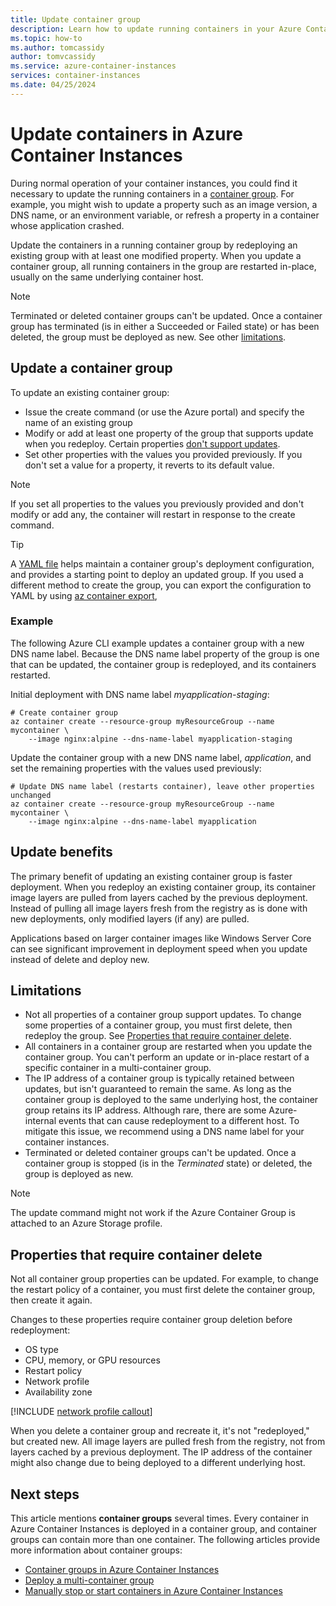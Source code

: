 ```yaml
---
title: Update container group
description: Learn how to update running containers in your Azure Container Instances container groups.
ms.topic: how-to
ms.author: tomcassidy
author: tomvcassidy
ms.service: azure-container-instances
services: container-instances
ms.date: 04/25/2024
---
```


# Update containers in Azure Container Instances

During normal operation of your container instances, you could find it necessary to update the running containers in a [container group](./container-instances-container-groups.md). For example, you might wish to update a property such as an image version, a DNS name, or an environment variable, or refresh a property in a container whose application crashed.

Update the containers in a running container group by redeploying an existing group with at least one modified property. When you update a container group, all running containers in the group are restarted in-place, usually on the same underlying container host.

> [!NOTE]
> Terminated or deleted container groups can't be updated. Once a container group has terminated (is in either a Succeeded or Failed state) or has been deleted, the group must be deployed as new. See other [limitations](#limitations).

## Update a container group

To update an existing container group:

* Issue the create command (or use the Azure portal) and specify the name of an existing group 
* Modify or add at least one property of the group that supports update when you redeploy. Certain properties [don't support updates](#properties-that-require-container-delete).
* Set other properties with the values you provided previously. If you don't set a value for a property, it reverts to its default value.

> [!NOTE]
> If you set all properties to the values you previously provided and don't modify or add any, the container will restart in response to the create command.

> [!TIP]
> A [YAML file](./container-instances-container-groups.md#deployment) helps maintain a container group's deployment configuration, and provides a starting point to deploy an updated group. If you used a different method to create the group, you can export the configuration to YAML by using [az container export][az-container-export], 

### Example

The following Azure CLI example updates a container group with a new DNS name label. Because the DNS name label property of the group is one that can be updated, the container group is redeployed, and its containers restarted.

Initial deployment with DNS name label *myapplication-staging*:

```azurecli-interactive
# Create container group
az container create --resource-group myResourceGroup --name mycontainer \
    --image nginx:alpine --dns-name-label myapplication-staging
```

Update the container group with a new DNS name label, *application*, and set the remaining properties with the values used previously:

```azurecli-interactive
# Update DNS name label (restarts container), leave other properties unchanged
az container create --resource-group myResourceGroup --name mycontainer \
    --image nginx:alpine --dns-name-label myapplication
```

## Update benefits

The primary benefit of updating an existing container group is faster deployment. When you redeploy an existing container group, its container image layers are pulled from layers cached by the previous deployment. Instead of pulling all image layers fresh from the registry as is done with new deployments, only modified layers (if any) are pulled.

Applications based on larger container images like Windows Server Core can see significant improvement in deployment speed when you update instead of delete and deploy new.

## Limitations

* Not all properties of a container group support updates. To change some properties of a container group, you must first delete, then redeploy the group. See [Properties that require container delete](#properties-that-require-container-delete).
* All containers in a container group are restarted when you update the container group. You can't perform an update or in-place restart of a specific container in a multi-container group.
* The IP address of a container group is typically retained between updates, but isn't guaranteed to remain the same. As long as the container group is deployed to the same underlying host, the container group retains its IP address. Although rare, there are some Azure-internal events that can cause redeployment to a different host. To mitigate this issue, we recommend using a DNS name label for your container instances.
* Terminated or deleted container groups can't be updated. Once a container group is stopped (is in the *Terminated* state) or deleted, the group is deployed as new.

> [!NOTE]
> The update command might not work if the Azure Container Group is attached to an Azure Storage profile.

## Properties that require container delete

Not all container group properties can be updated. For example, to change the restart policy of a container, you must first delete the container group, then create it again.

Changes to these properties require container group deletion before redeployment:

* OS type
* CPU, memory, or GPU resources
* Restart policy
* Network profile
* Availability zone

[!INCLUDE [network profile callout](./includes/network-profile/network-profile-callout.md)]

When you delete a container group and recreate it, it's not "redeployed," but created new. All image layers are pulled fresh from the registry, not from layers cached by a previous deployment. The IP address of the container might also change due to being deployed to a different underlying host.

## Next steps

This article mentions **container groups** several times. Every container in Azure Container Instances is deployed in a container group, and container groups can contain more than one container. The following articles provide more information about container groups:
* [Container groups in Azure Container Instances](./container-instances-container-groups.md)
* [Deploy a multi-container group](container-instances-multi-container-group.md)
* [Manually stop or start containers in Azure Container Instances](container-instances-stop-start.md)

<!-- LINKS - External -->

<!-- LINKS - Internal -->
[az-container-create]: /cli/azure/container#az_container_create
[azure-cli-install]: /cli/azure/install-azure-cli
[az-container-export]: /cli/azure/container#az_container_export
